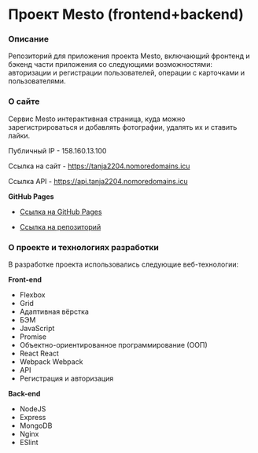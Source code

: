
# Проект Mesto (frontend+backend)

### Описание
Репозиторий для приложения проекта Mesto, включающий фронтенд и бэкенд части приложения со следующими возможностями: авторизации и регистрации пользователей, операции с карточками и пользователями. 

### О сайте

Сервис Mesto интерактивная страница, куда можно зарегистрироваться и добавлять фотографии, удалять их и ставить лайки.

Публичный IP - 158.160.13.100

Ссылка на сайт - https://tanja2204.nomoredomains.icu

Ссылка API - https://api.tanja2204.nomoredomains.icu

**GitHub Pages** 
* [Ссылка на GitHub Pages](https://tatia2204.github.io/react-mesto-api-full/)

* [Ссылка на репозиторий](https://github.com/Tatia2204/react-mesto-api-full)

### О проекте и технологиях разработки

В разработке проекта использовались следующие веб-технологии:

**Front-end**
*  Flexbox
*  Grid
*  Адаптивная вёрстка
*  БЭМ
*  JavaScript
*  Promise
*  Объектно-ориентированное программирование (ООП)
*  React React
*  Webpack Webpack
*  API
*  Регистрация и авторизация

**Back-end**
* NodeJS
* Express
* MongoDB
* Nginx
* ESlint 
